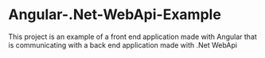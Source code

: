 # Angular-.Net-WebApi-Example
This project is an example of a front end application made with Angular that is communicating with a back end application made with .Net WebApi
